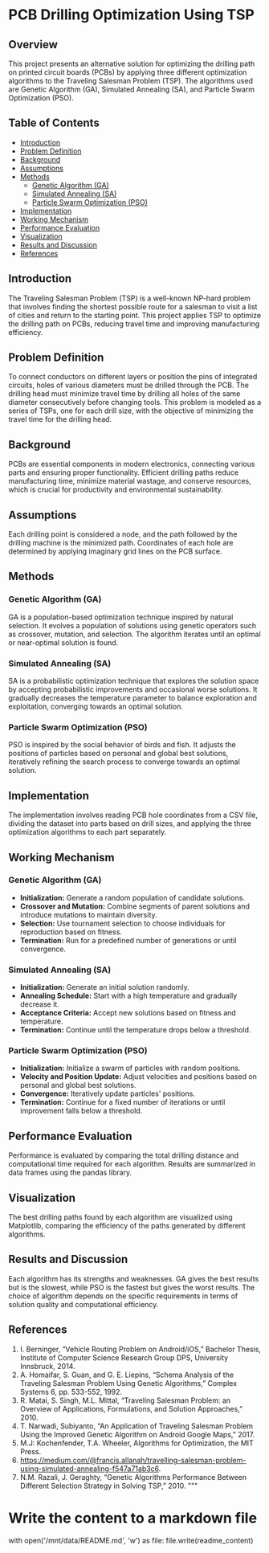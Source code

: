 # PCB Drilling Optimization Using TSP

## Overview

This project presents an alternative solution for optimizing the drilling path on printed circuit boards (PCBs) by applying three different optimization algorithms to the Traveling Salesman Problem (TSP). The algorithms used are Genetic Algorithm (GA), Simulated Annealing (SA), and Particle Swarm Optimization (PSO).

## Table of Contents

- [Introduction](#introduction)
- [Problem Definition](#problem-definition)
- [Background](#background)
- [Assumptions](#assumptions)
- [Methods](#methods)
  - [Genetic Algorithm (GA)](#genetic-algorithm-ga)
  - [Simulated Annealing (SA)](#simulated-annealing-sa)
  - [Particle Swarm Optimization (PSO)](#particle-swarm-optimization-pso)
- [Implementation](#implementation)
- [Working Mechanism](#working-mechanism)
- [Performance Evaluation](#performance-evaluation)
- [Visualization](#visualization)
- [Results and Discussion](#results-and-discussion)
- [References](#references)

## Introduction

The Traveling Salesman Problem (TSP) is a well-known NP-hard problem that involves finding the shortest possible route for a salesman to visit a list of cities and return to the starting point. This project applies TSP to optimize the drilling path on PCBs, reducing travel time and improving manufacturing efficiency.

## Problem Definition

To connect conductors on different layers or position the pins of integrated circuits, holes of various diameters must be drilled through the PCB. The drilling head must minimize travel time by drilling all holes of the same diameter consecutively before changing tools. This problem is modeled as a series of TSPs, one for each drill size, with the objective of minimizing the travel time for the drilling head.

## Background

PCBs are essential components in modern electronics, connecting various parts and ensuring proper functionality. Efficient drilling paths reduce manufacturing time, minimize material wastage, and conserve resources, which is crucial for productivity and environmental sustainability.

## Assumptions

Each drilling point is considered a node, and the path followed by the drilling machine is the minimized path. Coordinates of each hole are determined by applying imaginary grid lines on the PCB surface.

## Methods

### Genetic Algorithm (GA)

GA is a population-based optimization technique inspired by natural selection. It evolves a population of solutions using genetic operators such as crossover, mutation, and selection. The algorithm iterates until an optimal or near-optimal solution is found.

### Simulated Annealing (SA)

SA is a probabilistic optimization technique that explores the solution space by accepting probabilistic improvements and occasional worse solutions. It gradually decreases the temperature parameter to balance exploration and exploitation, converging towards an optimal solution.

### Particle Swarm Optimization (PSO)

PSO is inspired by the social behavior of birds and fish. It adjusts the positions of particles based on personal and global best solutions, iteratively refining the search process to converge towards an optimal solution.

## Implementation

The implementation involves reading PCB hole coordinates from a CSV file, dividing the dataset into parts based on drill sizes, and applying the three optimization algorithms to each part separately.

## Working Mechanism

### Genetic Algorithm (GA)

- **Initialization:** Generate a random population of candidate solutions.
- **Crossover and Mutation:** Combine segments of parent solutions and introduce mutations to maintain diversity.
- **Selection:** Use tournament selection to choose individuals for reproduction based on fitness.
- **Termination:** Run for a predefined number of generations or until convergence.

### Simulated Annealing (SA)

- **Initialization:** Generate an initial solution randomly.
- **Annealing Schedule:** Start with a high temperature and gradually decrease it.
- **Acceptance Criteria:** Accept new solutions based on fitness and temperature.
- **Termination:** Continue until the temperature drops below a threshold.

### Particle Swarm Optimization (PSO)

- **Initialization:** Initialize a swarm of particles with random positions.
- **Velocity and Position Update:** Adjust velocities and positions based on personal and global best solutions.
- **Convergence:** Iteratively update particles' positions.
- **Termination:** Continue for a fixed number of iterations or until improvement falls below a threshold.

## Performance Evaluation

Performance is evaluated by comparing the total drilling distance and computational time required for each algorithm. Results are summarized in data frames using the pandas library.

## Visualization

The best drilling paths found by each algorithm are visualized using Matplotlib, comparing the efficiency of the paths generated by different algorithms.

## Results and Discussion

Each algorithm has its strengths and weaknesses. GA gives the best results but is the slowest, while PSO is the fastest but gives the worst results. The choice of algorithm depends on the specific requirements in terms of solution quality and computational efficiency.

## References

1. I. Berninger, “Vehicle Routing Problem on Android/iOS,” Bachelor Thesis, Institute of Computer Science Research Group DPS, University Innsbruck, 2014.
2. A. Homaifar, S. Guan, and G. E. Liepins, “Schema Analysis of the Traveling Salesman Problem Using Genetic Algorithms,” Complex Systems 6, pp. 533-552, 1992.
3. R. Matai, S. Singh, M.L. Mittal, “Traveling Salesman Problem: an Overview of Applications, Formulations, and Solution Approaches,” 2010.
4. T. Narwadi, Subiyanto, “An Application of Traveling Salesman Problem Using the Improved Genetic Algorithm on Android Google Maps,” 2017.
5. M.J: Kochenfender, T.A. Wheeler, Algorithms for Optimization, the MIT Press.
6. https://medium.com/@francis.allanah/travelling-salesman-problem-using-simulated-annealing-f547a71ab3c6.
7. N.M. Razali, J. Geraghty, “Genetic Algorithms Performance Between Different Selection Strategy in Solving TSP,” 2010.
"""

# Write the content to a markdown file
with open('/mnt/data/README.md', 'w') as file:
    file.write(readme_content)

